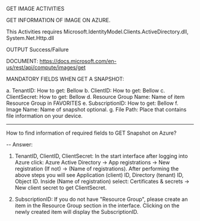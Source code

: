 GET IMAGE ACTIVITIES

GET INFORMATION OF IMAGE ON AZURE.

This Activities requires Microsoft.IdentityModel.Clients.ActiveDirectory.dll, System.Net.Http.dll

OUTPUT Success/Failure	

DOCUMENT: https://docs.microsoft.com/en-us/rest/api/compute/images/get

MANDATORY FIELDS WHEN GET A SNAPSHOT:

a. TenantID: How to get: Bellow
b. ClientID: How to get: Bellow
c. ClientSecret: How to get: Bellow
d. Resource Group Name: Name of item Resource Group in FAVORITES
e. SubscriptionID: How to get: Bellow
f. Image Name: Name of snapshot optional.
g. File Path: Place that contains file information on your device.

-------------------------------------------

How to find information of required fields to GET Snapshot on Azure?

-- Answer:
 
1. TenantID, ClientID, ClientSecret: In the start interface after logging into Azure click: Azure Active Directory -> App registrations -> New registration (If not) -> (Name of registrations). 
After performing the above steps you will see Application (client) ID, Directory (tenant) ID, Object ID.
Inside (Name of registration) select: Certificates & secrets -> New client secret to get ClientSecret.

2. SubscriptionID: If you do not have "Resource Group", please create an item in the Resource Group section in the interface. Clicking on the newly created item will display the SubscriptionID.
